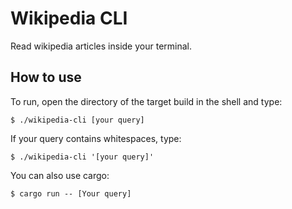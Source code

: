 # Wikipedia CLI
Read wikipedia articles inside your terminal.

## How to use

To run, open the directory of the target build in the shell and type:

```
$ ./wikipedia-cli [your query]
```

If your query contains whitespaces, type:

```
$ ./wikipedia-cli '[your query]'
```

You can also use cargo:

```
$ cargo run -- [Your query]
```

